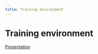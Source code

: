 ```yaml
---
title: Training environment
---
```


# Training environment

[Presentation](https://wmoomm-my.sharepoint.com/:p:/g/personal/tproescholdt_wmo_int/EQoxn5WS7kBAoe5iNyfeteABAjw67YZBvEWM92NlWUu5wQ?e=gtgm13)
